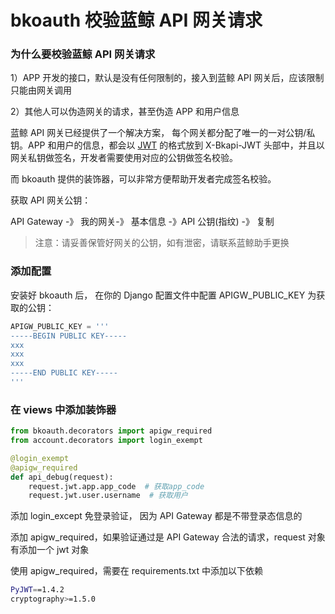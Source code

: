# bkoauth 校验蓝鲸 API 网关请求

### 为什么要校验蓝鲸 API 网关请求

1）APP 开发的接口，默认是没有任何限制的，接入到蓝鲸 API 网关后，应该限制只能由网关调用

2）其他人可以伪造网关的请求，甚至伪造 APP 和用户信息

蓝鲸 API 网关已经提供了一个解决方案， 每个网关都分配了唯一的一对公钥/私钥。APP 和用户的信息，都会以 [JWT](https://tools.ietf.org/html/rfc7519) 的格式放到 X-Bkapi-JWT 头部中，并且以网关私钥做签名，开发者需要使用对应的公钥做签名校验。

而 bkoauth 提供的装饰器，可以非常方便帮助开发者完成签名校验。

获取 API 网关公钥：

API Gateway -》 我的网关-》 基本信息 -》API 公钥(指纹) -》 复制

> 注意：请妥善保管好网关的公钥，如有泄密，请联系蓝鲸助手更换

### 添加配置

安装好 bkoauth 后， 在你的 Django 配置文件中配置 APIGW_PUBLIC_KEY 为获取的公钥：

```python
APIGW_PUBLIC_KEY = '''
-----BEGIN PUBLIC KEY-----
xxx
xxx
xxx
-----END PUBLIC KEY-----
'''
```

### 在 views 中添加装饰器

```python
from bkoauth.decorators import apigw_required
from account.decorators import login_exempt

@login_exempt
@apigw_required
def api_debug(request):
    request.jwt.app.app_code  # 获取app_code
    request.jwt.user.username  # 获取用户
```
添加 login_except 免登录验证， 因为 API Gateway 都是不带登录态信息的

添加 apigw_required，如果验证通过是 API Gateway 合法的请求，request 对象有添加一个 jwt 对象

使用 apigw_required，需要在 requirements.txt 中添加以下依赖
```bash
PyJWT==1.4.2
cryptography>=1.5.0
```
